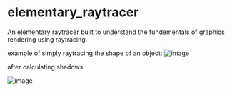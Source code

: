 # elementary_raytracer
An elementary raytracer built to understand the fundementals of graphics rendering using raytracing. 

example of simply raytracing the shape of an object:
![image](https://github.com/SahilDinanath/elementary_raytracer/assets/46680594/725a8250-af0d-4b5e-979f-1e377d97044a)

after calculating shadows:

![image](https://github.com/SahilDinanath/elementary_raytracer/assets/46680594/6fff1504-2ccd-4533-9895-3a934d5ffdee)
